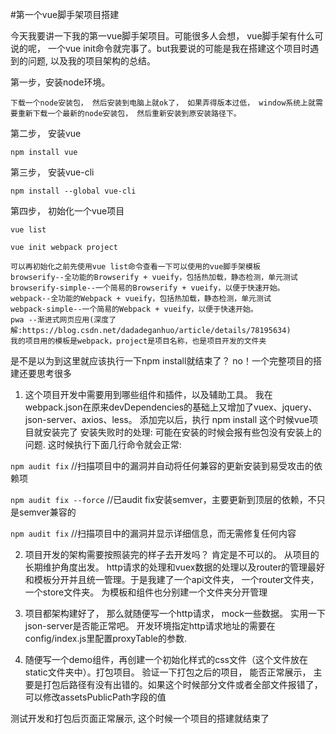 #第一个vue脚手架项目搭建

今天我要讲一下我的第一vue脚手架项目。可能很多人会想， vue脚手架有什么可说的呢， 一个vue init命令就完事了。but我要说的可能是我在搭建这个项目时遇到的问题, 以及我的项目架构的总结。
 
第一步，安装node环境。 
    
    下载一个node安装包， 然后安装到电脑上就ok了， 如果弄得版本过低， window系统上就需要重新下载一个最新的node安装包， 然后重新安装到原安装路径下。

第二步， 安装vue

```npm install vue```

第三步， 安装vue-cli

```npm install --global vue-cli```

第四步， 初始化一个vue项目

```vue list```

```vue init webpack project```

    可以再初始化之前先使用vue list命令查看一下可以使用的vue脚手架模板
    browserify--全功能的Browserify + vueify，包括热加载，静态检测，单元测试
    browserify-simple--一个简易的Browserify + vueify，以便于快速开始。
    webpack--全功能的Webpack + vueify，包括热加载，静态检测，单元测试
    webpack-simple--一个简易的Webpack + vueify，以便于快速开始。
    pwa --渐进式网页应用(深度了解:https://blog.csdn.net/dadadeganhuo/article/details/78195634)
    我的项目用的模板是webpack，project是项目名称，也是项目开发的文件夹

是不是以为到这里就应该执行一下npm install就结束了？ no！一个完整项目的搭建还要思考很多

1. 这个项目开发中需要用到哪些组件和插件，以及辅助工具。 
    我在webpack.json在原来devDependencies的基础上又增加了vuex、jquery、json-server、axios、less。 添加完以后，执行
    npm install
    这个时候vue项目就安装完了
    安装失败时的处理:
    可能在安装的时候会报有些包没有安装上的问题. 这时候执行下面几行命令就会正常:

```npm audit fix```  //扫描项目中的漏洞并自动将任何兼容的更新安装到易受攻击的依赖项

```npm audit fix --force``` //已audit fix安装semver，主要更新到顶层的依赖，不只是semver兼容的

```npm audit fix``` //扫描项目中的漏洞并显示详细信息，而无需修复任何内容

2. 项目开发的架构需要按照装完的样子去开发吗？ 肯定是不可以的。 从项目的长期维护角度出发。 http请求的处理和vuex数据的处理以及router的管理最好和模板分开并且统一管理。于是我建了一个api文件夹， 一个router文件夹，一个store文件夹。 为模板和组件也分别建一个文件夹分开管理

3. 项目都架构建好了， 那么就随便写一个http请求， mock一些数据。 实用一下json-server是否能正常吧。
    开发环境指定http请求地址的需要在config/index.js里配置proxyTable的参数.
4. 随便写一个demo组件，再创建一个初始化样式的css文件（这个文件放在static文件夹中）。打包项目。 验证一下打包之后的项目， 能否正常展示， 主要是打包后路径有没有出错的。如果这个时候部分文件或者全部文件报错了， 可以修改assetsPublicPath字段的值


测试开发和打包后页面正常展示, 这个时候一个项目的搭建就结束了